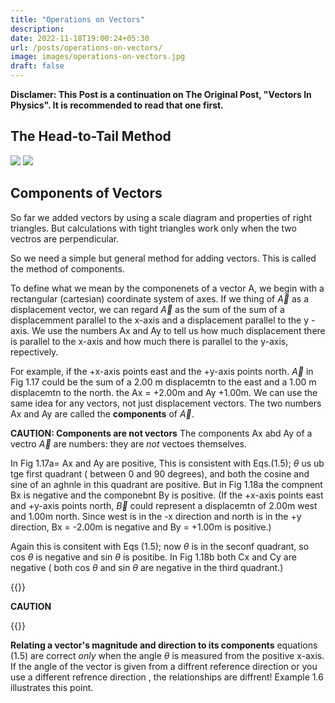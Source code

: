 ```yaml
---
title: "Operations on Vectors"
description:
date: 2022-11-18T19:00:24+05:30
url: /posts/operations-on-vectors/
image: images/operations-on-vectors.jpg
draft: false
---
```

**Disclamer: This Post is a continuation on The Original Post, "Vectors In Physics". It is recommended to read that one first.**

## The Head-to-Tail Method

![](https://keep.google.com/u/0/media/v2/13H7JbGT2vC2cel41xVdz_koavdBcd6tW3t8G2IHnV7VY9Xu8OyauNbgxz_6H2PA/1-Zly43Iim6OuvDtnaPG3SFyLmZfMP1sFx3DUo6rujnJzFyVF4vJeGpZbjGVfjAU?accept=image%2Fgif%2Cimage%2Fjpeg%2Cimage%2Fjpg%2Cimage%2Fpng%2Cimage%2Fwebp%2Caudio%2Faac&sz=1129)
![](https://keep.google.com/u/0/media/v2/1OmpQb__hjfg7D3r-Xm8u5fUNzTPAcEV2CnN0jZGxHPqAtRL2eLdALj4YzF7MnY0/1BdEVfH02VRkmzearxfdDiiKbzScVl5ZemrKkypmdTZ56uWpcOtmBoAtLN6Nuh9Q?accept=image%2Fgif%2Cimage%2Fjpeg%2Cimage%2Fjpg%2Cimage%2Fpng%2Cimage%2Fwebp%2Caudio%2Faac&sz=1112)

## Components of Vectors

So far we added vectors by using a scale diagram and properties of right triangles. But calculations with tight triangles work only when the two vectros are perpendicular.

So we need a simple but general method for adding vectors. This is called the method of components.

To define what we mean by the componenets of a vector A, we begin with a rectangular (cartesian) coordinate system of axes. If we thing of $\vec{A}$ as a displacement vector, we can regard  $\vec{A}$ as the sum of the sum of a displacemment parallel to the x-axis and a displacement parallel to the y -axis. We use the numbers Ax and Ay to tell us how much displacement there is parallel to the x-axis and how much there is parallel to the y-axis, repectively.

For example, if the +x-axis points east and the +y-axis points north.  $\vec{A}$ in Fig 1.17 could be the sum of a 2.00 m displacemtn to the east and a 1.00 m displacemtn to the north. the Ax = +2.00m and Ay +1.00m. We can use the same idea for any vectors, not just displacement vectors. The two numbers Ax and Ay are called the **components** of  $\vec{A}$.

**CAUTION: Components are not vectors** The components Ax abd Ay of a vectro  $\vec{A}$ are numbers: they are _not_ vectoes themselves.

<!-- fig -->

In Fig 1.17a= Ax and Ay are positive, This is consistent with Eqs.(1.5); $\theta$ us ub tge first quadrant ( between 0 and 90 degrees), and both the cosine and sine of an aghnle in this quadrant are positive. But in Fig 1.18a the compnent Bx is negative and the componebnt By is positive. (If the +x-axis points east and +y-axis points north,  $\vec{B}$ could represent a displacemtn of 2.00m west and 1.00m north. Since west is in the -x direction and north is in the +y direction, Bx = -2.00m is negative and By = +1.00m is positive.)

Again this is consitent with Eqs (1.5); now $\theta$ is in the seconf quadrant, so cos $\theta$ is negative and sin $\theta$ is positibe. In Fig 1.18b both Cx and Cy are negative ( both cos $\theta$ and sin $\theta$ are negative in the third quadrant.)

{{<boxmd>}}

**CAUTION** 

{{</boxmd>}}

**Relating a vector's magnitude and direction to its components** equations (1.5) are correct  _only_ when the angle $\theta$ is measured from the positive x-axis. If the angle of the vector is given from a diffrent reference direction or you use a different refrence direction , the relationships are diffrent! Example 1.6 illustrates this point.

<!-- fig -->